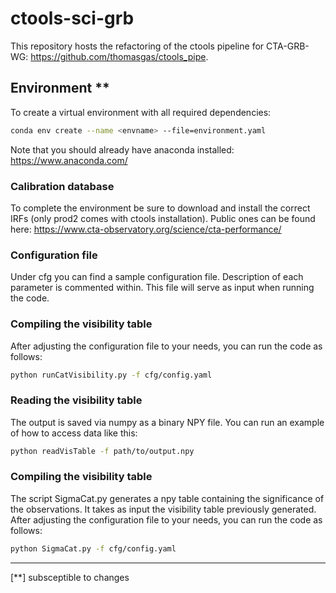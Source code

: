 # ctools-sci-grb

This repository hosts the refactoring of the ctools pipeline for CTA-GRB-WG: https://github.com/thomasgas/ctools_pipe.

## Environment **

To create a virtual environment with all required dependencies:

```bash
conda env create --name <envname> --file=environment.yaml
```

Note that you should already have anaconda installed: https://www.anaconda.com/

### Calibration database

To complete the environment be sure to download and install the correct IRFs (only prod2 comes with ctools installation). Public ones can be found here: https://www.cta-observatory.org/science/cta-performance/


### Configuration file

Under cfg you can find a sample configuration file. Description of each parameter is commented within. This file will serve as input when running the code.

### Compiling the visibility table

After adjusting the configuration file to your needs, you can run the code as follows:

```bash
python runCatVisibility.py -f cfg/config.yaml
```

### Reading the visibility table

The output is saved via numpy as a binary NPY file. You can run an example of how to access data like this:

```bash
python readVisTable -f path/to/output.npy
```
### Compiling the visibility table
The script SigmaCat.py generates a npy table containing the significance of the observations. It takes as input the visibility table previously generated.
After adjusting the configuration file to your needs, you can run the code as follows:

```bash
python SigmaCat.py -f cfg/config.yaml
```

<HR>
[**] subsceptible to changes 
